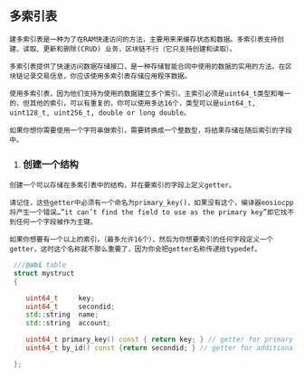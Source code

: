 ## 多索引表

`建多索引表是一种为了在RAM快速访问的方法，主要用来来缓存状态和数据。多索引表支持创建、读取、更新和删除(CRUD) 业务，区块链不行（它只支持创建和读取）。`

`多索引表提供了快速访问数据存储接口，是一种存储智能合同中使用的数据的实用的方法。在区块链记录交易信息，你应该使用多索引表存储应用程序数据。`

`使用多索引表，因为他们支持为使用的数据建立多个索引，主索引必须是uint64_t类型和唯一的，但其他的索引，可以有重复的，你可以使用多达16个，类型可以是uint64_t, uint128_t, uint256_t, double or long double。`

`如果你想你需要使用一个字符串做索引，需要转换成一个整数型，将结果存储在随后索引的字段中。`

1. ### 创建一个结构

`创建一个可以存储在多索引表中的结构，并在要索引的字段上定义getter。`

`请记住，这些getter中必须有一个命名为primary_key()，如果没有这个，编译器eosiocpp将产生一个错误…”it can’t find the field to use as the primary key”即它找不到任何一个字段被作为主键。`

`如果你想要有一个以上的索引，（最多允许16个），然后为你想要索引的任何字段定义一个getter，这时这个名称就不那么重要了，因为你会把getter名称传递给typedef。`

```cpp
 ///@abi table
 struct mystruct 
 {

    uint64_t     key; 
    uint64_t     secondid;
    std::string  name; 
    std::string  account; 

    uint64_t primary_key() const { return key; } // getter for primary key
    uint64_t by_id() const {return secondid; } // getter for additional key

 };
```



